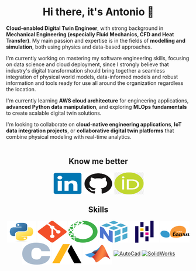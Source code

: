 <h1 align="center"> Hi there, it's Antonio 👋 </h1>

**Cloud-enabled Digital Twin Engineer**, with strong background in **Mechanical Engineering (especially Fluid Mechanics, CFD and Heat Transfer)**. My main passion and expertise is in the fields of **modelling and simulation**, both using physics and data-based approaches.

I'm currently working on mastering my software engineering skills, focusing on data science and cloud deployment, since I strongly believe that industry's digital transformation should bring together a seamless integration of physical world models, data-informed models and robust information and tools ready for use all around the organization regardless the location.

I'm currently learning **AWS cloud architecture** for engineering applications, **advanced Python data manipulation**, and exploring **MLOps fundamentals** to create scalable digital twin solutions.

I'm looking to collaborate on **cloud-native engineering applications**, **IoT data integration projects**, or **collaborative digital twin platforms** that combine physical modeling with real-time analytics.
<br></br>
<h2 align="center">Know me better</h2>
<p align="center">
<a href="www.linkedin.com/in/antonio-alcaide-moreno" target="blank"><img align="center" src="https://github.com/devicons/devicon/blob/master/icons/linkedin/linkedin-original.svg" alt="antonio-alcaide-moreno" height="60" width="80" /></a>
<a href="https://github.com/AntonioAlcaideMoreno" target="blank"><img align="center" src="https://github.com/devicons/devicon/blob/master/icons/github/github-original.svg" alt="AntonioAlcaideMoreno" height="60" width="80" /></a>
<a href="https://orcid.org/0000-0002-7174-4184" target="blank"><img align="center" src="https://github.com/LStepanek/orcid_logo/blob/main/orcid_logo.png" alt="Antonio Alcaide Moreno" height="60" width="80" /></a>
</p>

<h2 align="center">Skills</h2>
<p align="center">
<a href="https://www.python.org/about/" target="blank"><img align="center" src="https://github.com/devicons/devicon/blob/master/icons/python/python-original.svg" alt="Python" height="60" width="80" /></a>
<a href="https://git-scm.com/about/branching-and-merging" target="blank"><img align="center" src="https://github.com/devicons/devicon/blob/master/icons/git/git-original.svg" alt="Git" height="60" width="80" /></a>
<a href="https://www.anaconda.com/" target="blank"><img align="center" src="https://github.com/devicons/devicon/blob/master/icons/anaconda/anaconda-original.svg" alt="Anaconda" height="60" width="80" /></a>
<a href="https://numpy.org/" target="blank"><img align="center" src="https://github.com/devicons/devicon/blob/master/icons/numpy/numpy-original.svg" alt="Numpy" height="60" width="80" /></a>
<a href="https://pandas.pydata.org/" target="blank"><img align="center" src="https://github.com/devicons/devicon/blob/master/icons/pandas/pandas-original.svg" alt="Pandas" height="60" width="80" /></a>
<a href="https://scikit-learn.org/stable/index.html" target="blank"><img align="center" src="https://github.com/devicons/devicon/blob/master/icons/scikitlearn/scikitlearn-original.svg" alt="Scikit Learn" height="60" width="80" /></a>
<a target="blank"><img align="center" src="https://github.com/devicons/devicon/blob/master/icons/c/c-original.svg" alt="C" height="60" width="80" /></a>
<a href="https://www.ansys.com/" target="blank"><img align="center" src="https://github.com/devicons/devicon/blob/master/icons/ansys/ansys-original.svg" alt="Ansys" height="60" width="80" /></a>
<a href="https://es.mathworks.com/products/matlab.html" target="blank"><img align="center" src="https://github.com/devicons/devicon/blob/master/icons/matlab/matlab-original.svg" alt="Matlab" height="60" width="80" /></a>
<a href="https://www.autodesk.com/es/products/autocad/overview" target="blank"><img align="center" src="https://github.com/simple-icons/simple-icons/blob/develop/icons/autocad.svg" alt="AutoCad" height="60" width="80" /></a>
<a href="https://www.solidworks.com/es" target="blank"><img align="center" src="https://github.com/simple-icons/simple-icons/blob/develop/icons/dassaultsystemes.svg" alt="SolidWorks" height="60" width="80" /></a>
</p>

